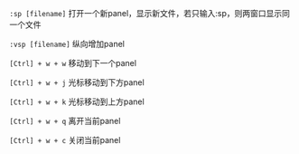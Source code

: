 `:sp [filename]` 打开一个新panel，显示新文件，若只输入:sp，则两窗口显示同一个文件

`:vsp [filename]` 纵向增加panel

`[Ctrl] + w + w` 移动到下一个panel

`[Ctrl] + w + j` 光标移动到下方panel

`[Ctrl] + w + k` 光标移动到上方panel

`[Ctrl] + w + q` 离开当前panel

`[Ctrl] + w + c` 关闭当前panel

